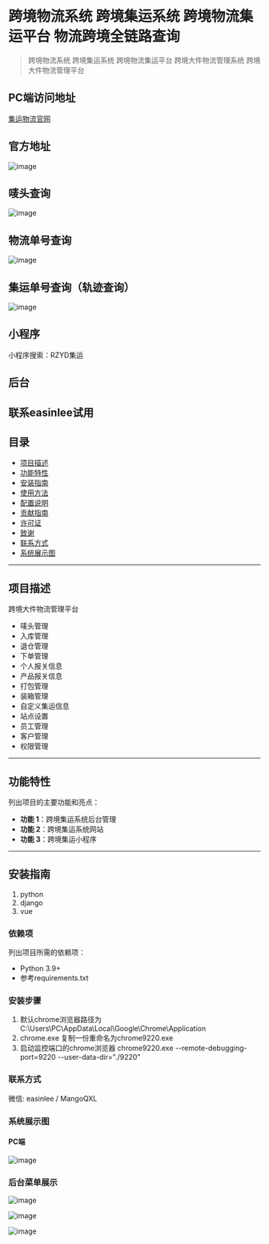 # 跨境物流系统 跨境集运系统 跨境物流集运平台 物流跨境全链路查询

> 跨境物流系统 跨境集运系统 跨境物流集运平台 跨境大件物流管理系统 跨境大件物流管理平台
## PC端访问地址
[集运物流官网](https://runzeyunda.com)

## 官方地址
![image](https://github.com/user-attachments/assets/0044c9cc-cdf2-4a15-947b-830ae86d4b56)

## 唛头查询
![image](https://github.com/user-attachments/assets/abc52841-9e9a-4af3-849f-926e0e3e91f9)

## 物流单号查询
![image](https://github.com/user-attachments/assets/9b0653d9-8ff4-4516-87c4-059c63303030)

## 集运单号查询（轨迹查询）
![image](https://github.com/user-attachments/assets/e6abfdfd-d974-4666-9981-048435e507a7)



## 小程序
小程序搜索：RZYD集运
## 后台
联系easinlee试用
---
## 目录
- [项目描述](#项目描述)
- [功能特性](#功能特性)
- [安装指南](#安装指南)
- [使用方法](#使用方法)
- [配置说明](#配置说明)
- [贡献指南](#贡献指南)
- [许可证](#许可证)
- [致谢](#致谢)
- [联系方式](#联系方式)
- [系统展示图](#系统展示图)

---

## 项目描述
跨境大件物流管理平台
- 唛头管理 
- 入库管理
- 退仓管理
- 下单管理
- 个人报关信息
- 产品报关信息
- 打包管理
- 装箱管理
- 自定义集运信息
- 站点设置
- 员工管理
- 客户管理
- 权限管理

---
## 功能特性
列出项目的主要功能和亮点：
- **功能 1**：跨境集运系统后台管理
- **功能 2**：跨境集运系统网站 
- **功能 3**：跨境集运小程序
---

## 安装指南
1. python
2. django
3. vue

### 依赖项
列出项目所需的依赖项：
- Python 3.9+
- 参考requirements.txt 

### 安装步骤
1. 默认chrome浏览器路径为C:\Users\PC\AppData\Local\Google\Chrome\Application
2. chrome.exe 复制一份重命名为chrome9220.exe
3. 启动监控端口的chrome浏览器 chrome9220.exe --remote-debugging-port=9220 --user-data-dir="./9220"

### 联系方式
微信: easinlee / MangoQXL

### 系统展示图

#### PC端
![image](https://github.com/user-attachments/assets/9f6ae151-84dd-4836-8b1e-26ef35b3ce03)

### 后台菜单展示
![image](https://github.com/user-attachments/assets/a6b4b69c-4937-4b62-a50a-686b59a90d63)


![image](https://github.com/user-attachments/assets/1530d536-e760-47e7-a8a4-a06b354f6a7d)

![image](https://github.com/user-attachments/assets/dd6e945a-e455-43b4-8bc6-b75749788c8e)




